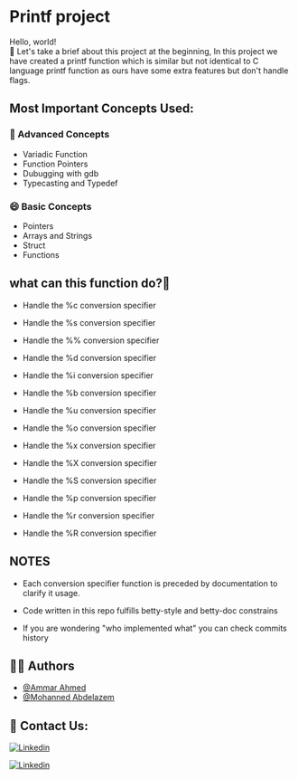 
# Printf project

Hello, world!\
💬 Let's take a brief about this project at the beginning, In this project we have created a printf function which is similar but not identical to C language printf function as ours have some extra features but don't handle flags.



## Most Important Concepts Used:
### 🧠 Advanced Concepts
- Variadic Function
- Function Pointers
- Dubugging with gdb
- Typecasting and Typedef

### 😄 Basic Concepts
- Pointers
- Arrays and Strings
- Struct
- Functions
## what can this function do?🤔
- Handle the %c conversion specifier

- Handle the %s conversion specifier
- Handle the %% conversion specifier
- Handle the %d conversion specifier
- Handle the %i conversion specifier
- Handle the %b conversion specifier
- Handle the %u conversion specifier
- Handle the %o conversion specifier
- Handle the %x conversion specifier
- Handle the %X conversion specifier
- Handle the %S conversion specifier
- Handle the %p conversion specifier
- Handle the %r conversion specifier
- Handle the %R conversion specifier


## NOTES
- Each conversion specifier function is preceded by documentation to clarify it usage.

- Code written in this repo fulfills betty-style and betty-doc constrains

- If you are wondering "who implemented what" you can check commits history
## 👩‍💻 Authors

- [@Ammar Ahmed](https://www.github.com/Ammarahmed1263)
- [@Mohanned Abdelazem](https://www.github.com/MohannedAbdelazem)
## 🔗 Contact Us:
[![Linkedin](https://img.shields.io/badge/Ammar-0A66C2?style=for-the-badge&logo=Ammar&logoColor=white)](https://www.linkedin.com/in/ammar-ahmed-864136220)

[![Linkedin](https://img.shields.io/badge/Mohanned-0A66C2?style=for-the-badge&logo=Mohanned&logoColor=white)](https://www.linkedin.com/in/mohanned-abdelazem-a1bb1b230)


